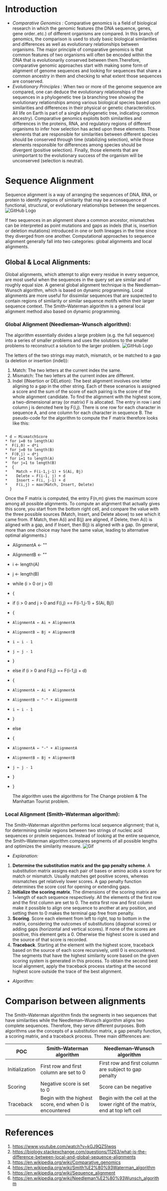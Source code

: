 # **Introduction**
* *Comparative Genomics :*
	Comparative genomics is a field of biological research in which the genomic features (the DNA sequence, genes, gene order..etc.) of different organisms are compared. In this branch of genomics, the comparison is used to study basic biological similarities and differences as well as evolutionary relationships between organisms. The major principle of comparative genomics is that common features of two organisms will often be encoded within the DNA that is evolutionarily conserved between them.Therefore, comparative genomic approaches start with making some form of alignment of genome sequences and looking for sequences that share a common ancestry in them and checking to what extent those sequences are conserved.
* *Evolutionary Principles :*
	When two or more of the genome sequence are compared, one can deduce the evolutionary relationships of the sequences in a phylogenetic tree (a branching tree showing the evolutionary relationships among various biological species based upon similarities and differences in their physical or genetic characteristics. All life on Earth is part of a single phylogenetic tree, indicating common ancestry). 
	Comparative genomics exploits both similarities and differences in the proteins, RNA, and regulatory regions of different organisms to infer how selection has acted upon these elements. Those elements that are responsible for similarities between different species should be conserved through time (stabilizing selection), while those elements responsible for differences among species should be divergent (positive selection). Finally, those elements that are unimportant to the evolutionary success of the organism will be unconserved (selection is neutral).

# **Sequence Alignment**

Sequence alignment is a way of arranging the sequences of DNA, RNA, or protein to identify regions of similarity that may be a consequence of functional, structural, or evolutionary relationships between the sequences.
![GitHub Logo](/alignment.png)

If two sequences in an alignment share a common ancestor, mismatches can be interpreted as point mutations and gaps as indels (that is, insertion or deletion mutations) introduced in one or both lineages in the time since they diverged from one another. 
Computational approaches to sequence alignment generally fall into two categories: global alignments and local alignments.

## Global & Local Alignments:

Global alignments, which attempt to align every residue in every sequence, are most useful when the sequences in the query set are similar and of roughly equal size. A general global alignment technique is the Needleman–Wunsch algorithm, which is based on dynamic programming. Local alignments are more useful for dissimilar sequences that are suspected to contain regions of similarity or similar sequence motifs within their larger sequence context. The Smith–Waterman algorithm is a general local alignment method also based on dynamic programming.

### Global Alignment (Needleman–Wunsch algorithm):
	
The algorithm essentially divides a large problem (e.g. the full sequence) into a series of smaller problems and uses the solutions to the smaller problems to reconstruct a solution to the larger problem. 
![GitHub Logo](/global.png)

The letters of the two strings may match, mismatch, or be matched to a gap (a deletion or insertion (indel)):
   1. Match: The two letters at the current index the same.
   2. Mismatch: The two letters at the current index are different.
   3. Indel (INsertion or DELetion): The best alignment involves one letter aligning to a gap in the other string.
Each of these scenarios is assigned a score and the sum of the score of each pairing is the score of the whole alignment candidate. 
To find the alignment with the highest score, a two-dimensional array (or matrix) F is allocated. The entry in row i and column j is denoted here by F(i,j). There is one row for each character in sequence A, and one column for each character in sequence B. 
The pseudo-code for the algorithm to compute the F matrix therefore looks like this:

```{r, tidy=FALSE, eval=FALSE, highlight=TRUE }

* d ← MismatchScore
* for i=0 to length(A)
*  F(i,0) ← d*i 
* for j=0 to length(B)
*  F(0,j) ← d*j
* for i=1 to length(A)
*  for j=1 to length(B)
*  {
*    Match ← F(i-1,j-1) + S(Ai, Bj)
*    Delete ← F(i-1, j) + d
*    Insert ← F(i, j-1) + d
*    F(i,j) ← max(Match, Insert, Delete)
  } 
```

Once the F matrix is computed, the entry F(n,m) gives the maximum score among all possible alignments. To compute an alignment that actually gives this score, you start from the bottom right cell, and compare the value with the three possible sources (Match, Insert, and Delete above) to see which it came from. If Match, then A(i) and B(j) are aligned, if Delete, then A(i) is aligned with a gap, and if Insert, then B(j) is aligned with a gap. (In general, more than one choice may have the same value, leading to alternative optimal alignments.)

* AlignmentA ← ""
* AlignmentB ← ""
* i ← length(A)
* j ← length(B)
* while (i > 0 or j > 0)
* {
*   if (i > 0 and j > 0 and F(i,j) == F(i-1,j-1) + S(Ai, Bj))
*   {
*     AlignmentA ← Ai + AlignmentA
*     AlignmentB ← Bj + AlignmentB
*     i ← i - 1
*     j ← j - 1
*   }
*   else if (i > 0 and F(i,j) == F(i-1,j) + d)
*   {
*     AlignmentA ← Ai + AlignmentA
*     AlignmentB ← "-" + AlignmentB
*     i ← i - 1
*   } 
*   else
*   {
*     AlignmentA ← "-" + AlignmentA
*     AlignmentB ← Bj + AlignmentB
*     j ← j - 1
*   }
* }

	The algorithm uses the algorithms for The Change problem & The Manhattan Tourist problem.
### Local Alignment (Smith–Waterman algorithm):
The Smith–Waterman algorithm performs local sequence alignment; that is, for determining similar regions between two strings of nucleic acid sequences or protein sequences. Instead of looking at the entire sequence, the Smith–Waterman algorithm compares segments of all possible lengths and optimizes the similarity measure.
![Gif](https://upload.wikimedia.org/wikipedia/commons/9/92/Smith-Waterman-Algorithm-Example-En.gif)	

* *Explanation:*
 1. **Determine the substitution matrix and the gap penalty scheme**. A substitution matrix assigns each pair of bases or amino acids a score for match or mismatch. Usually matches get positive scores, whereas mismatches get relatively lower scores. A gap penalty function determines the score cost for opening or extending gaps. 
 2. **Initialize the scoring matrix**. The dimensions of the scoring matrix are 1+length of each sequence respectively. All the elements of the first row and the first column are set to 0. The extra first row and first column make it possible to align one sequence to another at any position, and setting them to 0 makes the terminal gap free from penalty.
 3. **Scoring**. Score each element from left to right, top to bottom in the matrix, considering the outcomes of substitutions (diagonal scores) or adding gaps (horizontal and vertical scores). If none of the scores are positive, this element gets a 0. Otherwise the highest score is used and the source of that score is recorded.
 4. **Traceback**. Starting at the element with the highest score, traceback based on the source of each score recursively, until 0 is encountered. The segments that have the highest similarity score based on the given scoring system is generated in this process. To obtain the second best local alignment, apply the traceback process starting at the second highest score outside the trace of the best alignment.
* *Algorithm:*

# **Comparison between alignments**
The Smith–Waterman algorithm finds the segments in two sequences that have similarities while the Needleman–Wunsch algorithm aligns two complete sequences. Therefore, they serve different purposes. Both algorithms use the concepts of a substitution matrix, a gap penalty function, a scoring matrix, and a traceback process. Three main differences are:

POC		|Smith–Waterman algorithm |	Needleman–Wunsch algorithm
----------------|-------------------------|--------------------------------------------------------------------------------------------------------------------------
Initialization |	First row and first column are set to 0 |	First row and first column are subject to gap penalty
Scoring        |	Negative score is set to 0 	        |      Score can be negative
Traceback      | 	Begin with the highest score, end when 0 is encountered |	Begin with the cell at the lower right of the matrix, end at top left cell

# **References**
1. https://www.youtube.com/watch?v=kGJ9QZ5lwqs
2. https://biology.stackexchange.com/questions/11263/what-is-the-difference-between-local-and-global-sequence-alignments
3. https://en.wikipedia.org/wiki/Comparative_genomics
4. https://en.wikipedia.org/wiki/Smith%E2%80%93Waterman_algorithm
5. https://en.wikipedia.org/wiki/Sequence_alignment
6. https://en.wikipedia.org/wiki/Needleman%E2%80%93Wunsch_algorithm


